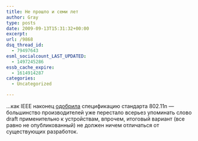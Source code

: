 ```yaml
---
title: Не прошло и семи лет
author: Gray
type: posts
date: 2009-09-13T15:31:32+00:00
excerpt:
url: /9868
dsq_thread_id:
  - 79497643
esml_socialcount_LAST_UPDATED:
  - 1497245286
essb_cache_expire:
  - 1614914287
categories:
  - Uncategorized

---
```








<p style="clear: both">
  &#8230;как IEEE наконец <a href="http://www.electronista.com/articles/09/09/11/ieee.approves.80211n.at.last/" target="_blank">одобрила</a> спецификацию стандарта 802.11n &#8212; большинство производителей уже перестало всерьез упоминать слово draft применительно к устройствам, впрочем, итоговый вариант (все равно не опубликованный) не должен ничем отличаться от существующих разработок.
</p>
